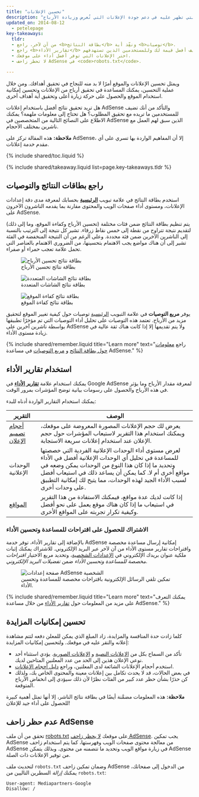 ```yaml
---
title: "تحسين الإعلانات"
description: "يمكن أن يساعد تحسين موقعك والإعلانات التي تظهر عليه في دعم جودة الإعلانات التي تُعرض وزيادة الأرباح."
updated_on: 2014-08-12
  - petelepage
key-takeaways:
  tldr:
  - من آن لآخر، راجع <b>بطاقة النتائج</b> ونفِّذ أية <b>توصيات</b>.
  - راجع <b>تقارير الأداء</b> لمعرفة الإعلانات التي تضيف أفضل قيمة لك وللمستخدمين الذين تستهدفهم.
  - اختر الإعلانات التي توفر أفضل أداء على موقعك.
  - لا تحظر زاحف AdSense في <code>robots.txt</code>.

---
```


<p class="intro">
  ويمثل تحسين الإعلانات والموقع أمرًا لا بد منه للنجاح في تحقيق أهدافك. ومن خلال عملية التحسين، يمكنك المساعدة في تحقيق أرباح من الإعلانات وتحسين إمكانية استخدام الموقع والحصول على حركة زيارة أعلى وتحقيق أية أهداف أخرى.
</p>

هل تريد تحقيق نتائج أفضل باستخدام إعلانات AdSense والتأكد من أنك تضيف للمستخدمين ما تريده مع تحقيق المطلوب؟ هل تحتاج إلى معلومات ملهمة؟
يمكنك الاطلاع على النصائح التالية من المتخصصين في AdSense الذين سبق لهم العمل مع ناشرين بمختلف الأحجام.

<b>ملاحظة:</b> هذه المقالة تركز على AdSense، إلا أن المفاهيم الواردة بها تسري على أي مقدم خدمة إعلانات.

{% include shared/toc.liquid %}

{% include shared/takeaway.liquid list=page.key-takeaways.tldr %}

## راجع بطاقات النتائج والتوصيات

استخدم بطاقة النتائج في علامة تبويب <b>[الرئيسية](https://www.google.com/adsense/app#home)</b> بحسابك لمعرفة مدى دقة إعدادات الإعلانات، ومستوى أداء صفحات الويب والمحتوى مقارنة بما يقدمه الناشرون الآخرون على AdSense.

يتم تنظيم بطاقة النتائج ضمن فئات مختلفة (تحسين الأرباح وكفاءة الموقع، وما إلى ذلك) لتقديم نتيجة تتراوح من نقطة إلى خمس نقاط زرقاء. تشير كل نتيجة إلى الترتيب بالنسبة إلى الناشرين الآخرين ضمن فئة محددة. وعلى الرغم من أن النتيجة المنخفضة في الفئة تشير إلى أن هناك مواضع يجب الاهتمام بتحسينها، من الضروري الاهتمام بالعناصر التي تحمل علامة تعجب حمراء أو صفراء.

<figure>
  <img src="images/optimization_score.png" alt="بطاقة نتائج تحسين الأرباح">
  <figcaption>بطاقة نتائج تحسين الأرباح</figcaption>
</figure>

<figure>
  <img src="images/multiscreen_score.png" alt="بطاقة نتائج الشاشات المتعددة">
  <figcaption>بطاقة نتائج الشاشات المتعددة</figcaption>
</figure>

<figure>
  <img src="images/site_score.png" alt="بطاقة نتائج كفاءة الموقع">
  <figcaption>بطاقة نتائج كفاءة الموقع</figcaption>
</figure>



يوفر <b>مربع التوصيات</b> في علامة التبويب [الرئيسية](https://www.google.com/adsense/app#home) توصيات حول كيفية تغيير الموقع لتحقيق مزيد من الأرباح. 
تعتمد هذه التوصيات على تحليل أداء التوصيات التي تم مؤخرًا تطبيقها بواسطة ناشرين آخرين على AdSense ولا يتم تقديمها إلا إذا كانت هناك ثقة عالية في زيادة مستوى الأداء.

{% include shared/remember.liquid title="Learn more" text="راجع <a href='https://support.google.com/adsense/answer/3006004'>معلومات حول بطاقة النتائج</a> و <a href='https://support.google.com/adsense/answer/1725006'>مربع التوصيات</a> في مساعدة AdSense." %}

## استخدام تقارير الأداء

يمكنك استخدام علامة  <b>[تقارير الأداء](https://www.google.com/adsense/app#viewreports)</b> في  Google AdSense لمعرفة مقدار الأرباح وما يؤثر في هذه الأرباح والحصول على رسومات بيانية توضح المؤشرات بمرور الوقت.

يمكنك استخدام التقارير الواردة أدناه للبدء:

<table class="mdl-data-table mdl-js-data-table">
    <thead>
    <tr>
      <th>التقرير</th>
      <th>الوصف</th>
    </tr>
  </thead>
  <tbody>
    <tr>
      <td data-th="التقرير">
        <a href="https://support.google.com/adsense/answer/3540509">أحجام تصميم الإعلان</a>
      </td>
      <td data-th="الوصف">
        يعرض لك حجم الإعلانات المصورة المعروضة على موقعك، ويمكنك استخدام هذا التقرير لاستيعاب المؤشرات حول حجم الإعلان عند استخدام إعلانات سريعة الاستجابة.
      </td>
    </tr>
    <tr>
      <td data-th="التقرير">
        الوحدات الإعلانية
      </td>
      <td data-th="الوصف">
        لعرض مستوى أداء الوحدات الإعلانية الفردية التي خصصتها للمساعدة في تحليل أي الوحدات الإعلانية أفضل في الأداء وتحديد ما إذا كان هذا النوع من الوحدات يمكن وضعه في مواقع أخرى أم لا. كما يمكن أن يساعد ذلك في استيعاب أفضل لسبب الأداء الجيد لهذه الوحدات، مما يتيح لك إمكانية التطبيق على وحدات أخرى.
      </td>
    </tr>
    <tr>
      <td data-th="التقرير"> <a href="https://support.google.com/adsense/answer/1407511">المواقع</a>
      </td>
      <td data-th="الوصف">
        إذا كانت لديك عدة مواقع، فيمكنك الاستفادة من هذا التقرير في استيعاب ما إذا كان هناك موقع يعمل على نحو أفضل وكيفية تكرار تجربته على المواقع الأخرى.
      </td>
    </tr>
  </tbody>
</table>

### الاشتراك للحصول على اقتراحات للمساعدة وتحسين الأداء

بالإضافة إلى تقارير الأداء، توفر خدمة AdSense إمكانية إرسال مساعدة مخصصة واقتراحات تقارير مستوى الأداء من آن لآخر عبر البريد الإلكتروني. للاشتراك يمكنك إثبات ملكية عنوان بريدك الإلكتروني في [الإعدادات الشخصية](https://www.google.com/adsense/app#personalSettings)، وتحديد مربع الاختيار *اقتراحات مخصصة للمساعدة وتحسين الأداء* ضمن *تفضيلات البريد الإلكتروني*.

<figure>
  <img src="images/adsense-emails.jpg" srcset="images/adsense-emails.jpg 1x, images/adsense-emails-2x.jpg 2x" alt="صفحة إعدادات AdSense الشخصية">
  <figcaption>تمكين تلقي الرسائل الإلكترونية باقتراحات مخصصة للمساعدة وتحسين الأداء.</figcaption>
</figure>

{% include shared/remember.liquid title="Learn more" text="يمكنك التعرف على مزيد من المعلومات حول <a href='https://support.google.com/adsense/answer/160562'>تقارير الأداء</a> من خلال مساعدة AdSense." %}

## تحسين إمكانيات المزايدة

كلما زادت حدة المنافسة والمزايدة، زاد المبلغ الذي يمكن للمعلن دفعه لتتم مشاهدة إعلانه والنقر عليه في موقعك. ولتحسين إمكانيات المزايدة:

* تأكد من السماح بكل من [الإعلانات النصية](https://support.google.com/adsense/answer/185665) و [الإعلانات الصورية](https://support.google.com/adsense/answer/185666). يؤدي استثناء أحد نوعي الإعلان هذين إلى الحد من عدد المعلنين المتاحين لديك.
* استخدم أحجام الإعلانات الشائعة لدى المعلنين، وراجع [دليل أحجام الإعلانات](https://support.google.com/adsense/answer/6002621).
* في بعض الحالات، قد لا يحدث تكامل بين إعلانات معينة والمحتوى الخاص بك، ولذلك كن حذرًا بشأن حظر عدد كبير من الفئات نظرًا لأن ذلك سيؤدي إلى انخفاض الأرباح المتوقعة.

<b>ملاحظة:</b> هذه المعلومات مضمَّنة أيضًا في بطاقة نتائج الناشر، إلا أنها تمثل أهمية كبيرة للحصول على أداء جيد للإعلان!

## عدم حظر زاحف AdSense

تحقق من أن ملف [robots.txt](https://support.google.com/webmasters/answer/6062608) على موقعك [لا يحظر زاحف AdSense](https://support.google.com/adsense/answer/10532).
يجب تمكين AdSense من معالجة محتوى صفحات الويب وفهرستها، كما يتم استخدام زاحف AdSense في زيارة مواقع الويب وتحديد ما تتضمنه من محتوى.  وبذلك يتمكن AdSense من توفير الإعلانات ذات الصلة.

لتحديث ملف `robots.txt` وضمان تمكين زاحف AdSense من الدخول إلى صفحاتك، يمكنك *إزالة* السطرين التاليين من `robots.txt`:

    User-agent: Mediapartners-Google
    Disallow: /




